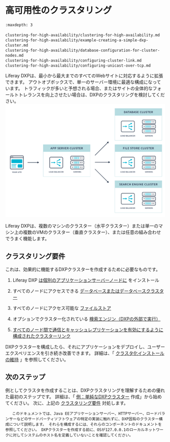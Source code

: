 # 高可用性のクラスタリング

```{toctree}
:maxdepth: 3

clustering-for-high-availability/clustering-for-high-availability.md
clustering-for-high-availability/example-creating-a-simple-dxp-cluster.md
clustering-for-high-availability/database-configuration-for-cluster-nodes.md
clustering-for-high-availability/configuring-cluster-link.md
clustering-for-high-availability/configuring-unicast-over-tcp.md
```

Liferay DXPは、最小から最大までのすべてのWebサイトに対応するように拡張できます。 アウトオブボックスで、単一のサーバー環境に最適な構成になっています。 トラフィックが多いと予想される場合、またはサイトの全体的なフォールトトレランスを向上させたい場合は、DXPのクラスタリングを検討してください。
![Liferay DXPは、必要に応じて大規模な設置に対応できるように設計されています。](./clustering-for-high-availability/images/01.png) <!-- I know this image is an oldie but I find the diagram presented in the "example creating a dxp cluster" article a lot clearer. -->

Liferay DXPは、複数のマシンのクラスター（水平クラスター）または単一のマシン上の複数のVMのクラスター（垂直クラスター）、または任意の組み合わせでうまく機能します。

## クラスタリング要件

これは、効果的に機能するDXPクラスターを作成するために必要なものです。

1.  Liferay DXP [は個別のアプリケーションサーバーノードに](../../installing_liferay.md) をインストール

2.  すべてのノードにアクセスできる [データベースまたはデータベースクラスター](./database-configuration-for-cluster-nodes.md)

3.  すべてのノードにアクセス可能な [ファイルストア](../../../system-administration/file-storage/configuring-file-storage.md)

4.  オプションでクラスター化されている [検索エンジン（DXPの外部で実行）](../../../using-search/installing-and-upgrading-a-search-engine/installing-a-search-engine.md)

5.  [すべてのノード間で通信とキャッシュレプリケーションを有効にするように構成されたクラスターリンク](./configuring-cluster-link.md)

DXPクラスターを構成したら、それにアプリケーションをデプロイし、ユーザーエクスペリエンスを引き続き改善できます。 詳細は、「 [クラスタ化インストールの維持](../../maintaining-a-liferay-dxp-installation/maintaining-clustered-installations/maintaining-clustered-installations.md) 」を参照してください。

## 次のステップ

例としてクラスタを作成することは、DXPクラスタリングを理解するための優れた最初のステップです。 詳細は、「 [例：単純なDXPクラスター](./example-creating-a-simple-dxp-cluster.md) 作成」から始めてください。 次に、上記の [クラスタリング要件](#clustering-requirements) 対処します。

``` note::
   このドキュメントでは、Java EEアプリケーションサーバー、HTTPサーバー、ロードバランサーなどのサードパーティソフトウェアの特定の実装に触れずに、DXP固有のクラスター構成について説明します。 それらを構成するには、それらのコンポーネントのドキュメントを参照してください。 DXPクラスターを作成する前に、OSが127.0.0.1のローカルネットワークに対してシステムのホスト名を定義していないことを確認してください。
```
